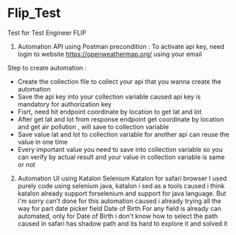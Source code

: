 # Flip_Test
Test for Test Engineer FLIP

1. Automation API using Postman
precondition :
To activate api key, need login to website https://openweathermap.org/ using your email

Step to create automation : 
- Create the collection file to collect your api that you wanna create the automation
- Save the api key into your collection variable caused api key is mandatory for authorization key
- Fisrt, need hit endpoint coordinate by location to get lat and lot 
- After get lat and lot from response endpoint get coordinate by location and get air pollution , will save to collection variable
- Save value lat and lot to collection variable for another api can reuse the value in one time
- Every important value you need to save into collection variable so you can verify by actual result and your value in collection variable is same or not

2. Automation UI using Katalon Selenium Katalon for safari browser
I used purely code using selenium java, katalon i sed as a tools caused i think katalon already support forselenium and support for java language. But i'm sorry can't done for this automation caused i already trying all the way for part date picker field Date of Birth
For any field is already can automated, only for Date of Birth i don't know how to select the path caused in safari has shadow path and its hard to explore it and solved it

